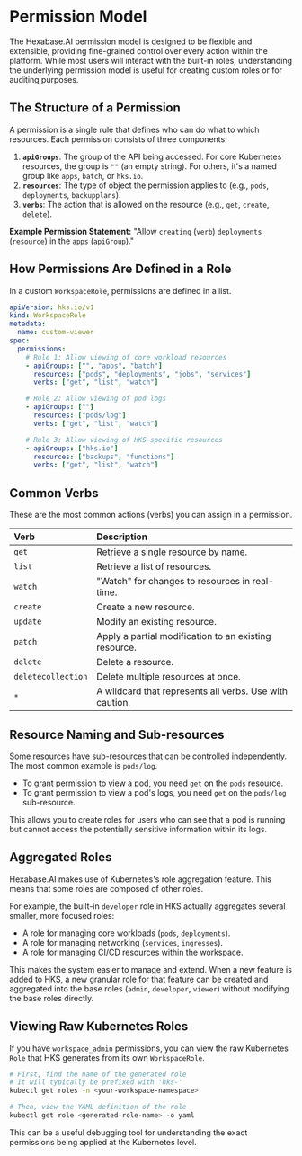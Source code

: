 # Permission Model

The Hexabase.AI permission model is designed to be flexible and extensible, providing fine-grained control over every action within the platform. While most users will interact with the built-in roles, understanding the underlying permission model is useful for creating custom roles or for auditing purposes.

## The Structure of a Permission

A permission is a single rule that defines who can do what to which resources. Each permission consists of three components:

1.  **`apiGroups`**: The group of the API being accessed. For core Kubernetes resources, the group is `""` (an empty string). For others, it's a named group like `apps`, `batch`, or `hks.io`.
2.  **`resources`**: The type of object the permission applies to (e.g., `pods`, `deployments`, `backupplans`).
3.  **`verbs`**: The action that is allowed on the resource (e.g., `get`, `create`, `delete`).

**Example Permission Statement:**
"Allow `creating` (`verb`) `deployments` (`resource`) in the `apps` (`apiGroup`)."

## How Permissions Are Defined in a Role

In a custom `WorkspaceRole`, permissions are defined in a list.

```yaml
apiVersion: hks.io/v1
kind: WorkspaceRole
metadata:
  name: custom-viewer
spec:
  permissions:
    # Rule 1: Allow viewing of core workload resources
    - apiGroups: ["", "apps", "batch"]
      resources: ["pods", "deployments", "jobs", "services"]
      verbs: ["get", "list", "watch"]

    # Rule 2: Allow viewing of pod logs
    - apiGroups: [""]
      resources: ["pods/log"]
      verbs: ["get", "list", "watch"]

    # Rule 3: Allow viewing of HKS-specific resources
    - apiGroups: ["hks.io"]
      resources: ["backups", "functions"]
      verbs: ["get", "list", "watch"]
```

## Common Verbs

These are the most common actions (verbs) you can assign in a permission.

| Verb               | Description                                             |
| :----------------- | :------------------------------------------------------ |
| `get`              | Retrieve a single resource by name.                     |
| `list`             | Retrieve a list of resources.                           |
| `watch`            | "Watch" for changes to resources in real-time.          |
| `create`           | Create a new resource.                                  |
| `update`           | Modify an existing resource.                            |
| `patch`            | Apply a partial modification to an existing resource.   |
| `delete`           | Delete a resource.                                      |
| `deletecollection` | Delete multiple resources at once.                      |
| `*`                | A wildcard that represents all verbs. Use with caution. |

## Resource Naming and Sub-resources

Some resources have sub-resources that can be controlled independently. The most common example is `pods/log`.

- To grant permission to view a pod, you need `get` on the `pods` resource.
- To grant permission to view a pod's logs, you need `get` on the `pods/log` sub-resource.

This allows you to create roles for users who can see that a pod is running but cannot access the potentially sensitive information within its logs.

## Aggregated Roles

Hexabase.AI makes use of Kubernetes's role aggregation feature. This means that some roles are composed of other roles.

For example, the built-in `developer` role in HKS actually aggregates several smaller, more focused roles:

- A role for managing core workloads (`pods`, `deployments`).
- A role for managing networking (`services`, `ingresses`).
- A role for managing CI/CD resources within the workspace.

This makes the system easier to manage and extend. When a new feature is added to HKS, a new granular role for that feature can be created and aggregated into the base roles (`admin`, `developer`, `viewer`) without modifying the base roles directly.

## Viewing Raw Kubernetes Roles

If you have `workspace_admin` permissions, you can view the raw Kubernetes `Role` that HKS generates from its own `WorkspaceRole`.

```bash
# First, find the name of the generated role
# It will typically be prefixed with 'hks-'
kubectl get roles -n <your-workspace-namespace>

# Then, view the YAML definition of the role
kubectl get role <generated-role-name> -o yaml
```

This can be a useful debugging tool for understanding the exact permissions being applied at the Kubernetes level.
